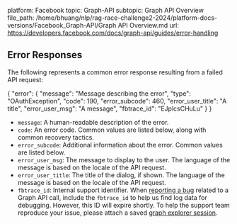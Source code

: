 platform: Facebook
topic: Graph-API
subtopic: Graph API Overview
file_path: /home/bhuang/nlp/rag-race-challenge2-2024/platform-docs-versions/Facebook_Graph-API/Graph API Overview.md
url: https://developers.facebook.com/docs/graph-api/guides/error-handling


## Error Responses

The following represents a common error response resulting from a failed API request:

{
  "error": {
    "message": "Message describing the error", 
    "type": "OAuthException", 
    "code": 190,
    "error\_subcode": 460,
    "error\_user\_title": "A title",
    "error\_user\_msg": "A message",
    "fbtrace\_id": "EJplcsCHuLu"
  }
}

* `message`: A human-readable description of the error.
* `code`: An error code. Common values are listed below, along with common recovery tactics.
* `error_subcode`: Additional information about the error. Common values are listed below.
* `error_user_msg`: The message to display to the user. The language of the message is based on the locale of the API request.
* `error_user_title`: The title of the dialog, if shown. The language of the message is based on the locale of the API request.
* `fbtrace_id`: Internal support identifier. When [reporting a bug](https://developers.facebook.com/bugs/) related to a Graph API call, include the `fbtrace_id` to help us find log data for debugging. However, this ID will expire shortly. To help the support team reproduce your issue, please attach a saved [graph explorer session](https://developers.facebook.com/tools/explorer/).